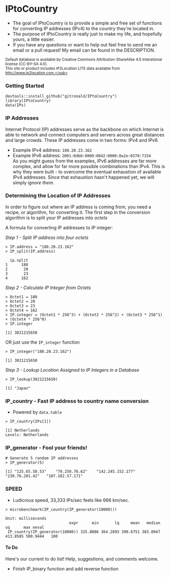 # IPtoCountry

<!--
[![Build Status](https://travis-ci.org/gitronald/dtables.svg?branch=master)](https://travis-ci.org/gitronald/dtables)
[![CRAN_Status_Badge](http://www.r-pkg.org/badges/version/dtables)](http://cran.r-project.org/package=dtables)
--->

* The goal of IPtoCountry is to provide a simple and free set of functions for converting IP addresses (IPv4) to the country they're located in.
* The purpose of IPtoCountry is really just to make my life, and hopefully yours, a little easier.
* If you have any questions or want to help out feel free to send me an email or a pull request! My email can be found in the DESCRIPTION.

<sub>Default database is available by Creative Commons Attribution-ShareAlike 4.0 Interational license (CC-BY-SA 4.0).  
This site or product includes IP2Location LITE data available from http://www.ip2location.com.</sub>

### Getting Started
``` {r}
devtools::install_github("gitronald/IPtoCountry")
library(IPtoCountry)
data(IPs)
```

### IP Addresses
Internet Protocol (IP) addresses serve as the backbone on which Internet is able to network and connect computers and servers across great distances and large crowds. These IP addresses come in two forms: IPv4 and IPv6.  
* Example IPv4 address: `180.20.23.162`  
* Example IPv6 address: `2001:0db8:0000:0042:0000:8a2e:0370:7334`  
As you might guess from the examples, IPv6 addresses are far more complex, and allow for far more possible combinations than IPv4. This is why they were built - to overcome the eventual exhaustion of available IPv4 addresses. Since that exhaustion hasn't happened yet, we will simply *ignore them*. 

### Determining the Location of IP Addresses
In order to figure out where an IP address is coming from, you need a recipe, or algorithm, for converting it.
The first step in the conversion algorithm is to split your IP addresses into *octets*

A formula for converting IP addresses to IP integer:

_Step 1 - Split IP address into four octets_
``` {r}
> IP.address = "180.20.23.162"
> IP_split(IP.address)
```
```
  ip.split
1      180
2       20
3       23
4      162
```

_Step 2 - Calculate IP Integer from Octets_
``` {r}
> Octet1 = 180
> Octet2 = 20
> Octet3 = 23
> Octet4 = 162
> IP.integer = (Octet1 * 256^3) + (Octet2 * 256^2) + (Octet3 * 256^1) + (Octet4 * 256^0)
> IP.integer
```
```
[1] 3021215650
```
OR just use the `IP_integer` function
``` {r}
> IP_integer("180.20.23.162")
```
```
[1] 3021215650
```

_Step 3 - Lookup Location Assigned to IP Integers in a Database_
``` {r}
> IP_lookup(3021215650)
```
```
[1] "Japan"
```

### IP_country - Fast IP address to country name conversion
* Powered by `data.table`

``` {r}
> IP_country(IPs[1])

```
```
[1] Netherlands
Levels: Netherlands
```
### IP_generator - Fool your friends!

``` {r}
# Generate 5 random IP addresses
> IP_generator(5)

```
```
[1] "125.65.50.53"    "79.250.76.62"    "142.245.152.177" "230.76.201.42"   "107.182.57.171" 
```

### SPEED
* Ludicrous speed, 33,333 IPs/sec feels like 666 km/sec.
```{r}
> microbenchmark(IP_country(IP_generator(10000)))

```
```
Unit: milliseconds
                            expr      min       lq     mean   median       uq      max neval
 IP_country(IP_generator(10000)) 325.8086 364.2893 390.6751 383.0947 413.8585 500.9444   100

```



#### To Do
Here's our current to do list! Help, suggestions, and comments welcome.
* Finish IP_binary function and add reverse function
